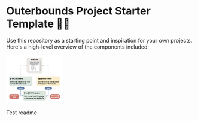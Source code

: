 
# Outerbounds Project Starter Template 👋🌱

Use this repository as a starting point and inspiration for your own projects. Here's a high-level overview of the components included:

<img width="30%" src="https://raw.githubusercontent.com/outerbounds/ob-project-starter/49e186feba7939e3a4be3f00c177ca01030ac4f5/docs/XKCD%20diagram.png">

Test readme
